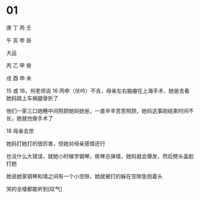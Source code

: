 # 01

庚 丁 丙 壬

午 亥 申 辰


大运

丙 乙 甲 癸

戌 酉 申 未


15 或 16，何老师说 16 丙申（伏吟）不吉，母亲左右脑瘤在上海手术，她爸去看她妈路上车祸腿骨折了

他们一家三口她睡中间照顾她妈她爸，一直辛辛苦苦照顾，她妈这事刚结束时间不长，她就也做手术了

18 母亲去世


她妈打她打的很厉害，但她对母亲感情还行

也没什么大错误，就她小时候学钢琴，练琴总弹错，她妈就会爆发，然后劈头盖脸打她

她说她家钢琴和墙之间有一个小空隙，她就被打的躲在空隙急抱着头

哭的全楼都能听到[叹气]